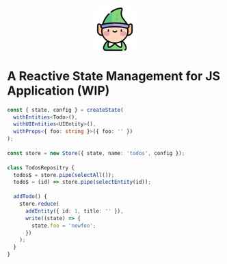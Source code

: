 <p align="center">
 <img width="20%" height="20%" src="elf.png">
</p>

# A Reactive State Management for JS Application (WIP)

```ts
const { state, config } = createState(
  withEntities<Todo>(),
  withUIEntities<UIEntity>(),
  withProps<{ foo: string }>({ foo: '' })
);

const store = new Store({ state, name: 'todos', config });

class TodosRepositry {
  todos$ = store.pipe(selectAll());
  todo$ = (id) => store.pipe(selectEntity(id));

  addTodo() {
    store.reduce(
      addEntity({ id: 1, title: '' }),
      write((state) => {
        state.foo = 'newfoo';
      })
    );
  }
}
```
